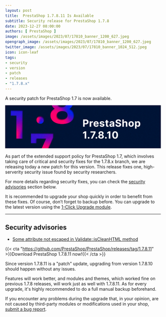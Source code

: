 ```yaml
---
layout: post
title:  PrestaShop 1.7.8.11 Is Available
subtitle: Security release for PrestaShop 1.7.8
date: 2023-12-27 08:00:00
authors: [ PrestaShop ]
image: /assets/images/2023/07/17810_banner_1200_627.jpeg
opengraph_image: /assets/images/2023/07/17810_banner_1200_627.jpeg
twitter_image: /assets/images/2023/07/17810_banner_1024_512.jpeg
icon: icon-leaf
tags:
- security
- version
- patch
- releases
- "1.7.8.x"
---
```


A security patch for PrestaShop 1.7 is now available.

![1.7.8.11 is available!](/assets/images/2023/07/17810_banner_1534_424.jpeg)

As part of the extended support policy for PrestaShop 1.7, which involves taking care of critical and security fixes for the 1.7.8.x branch, we are releasing today a new patch for this version. This release fixes one, high-serverity security issue found by security researchers.

For more details regarding security fixes, you can check the [security advisories](#security-advisories) section below.

It is recommended to upgrade your shop quickly in order to benefit from these fixes. Of course, don’t forget to backup before. You can upgrade to the latest version using the [1-Click Upgrade module](https://github.com/PrestaShop/autoupgrade/releases/).

---

## Security advisories
- [Some attribute not escaped in Validate::isCleanHTML method](https://github.com/PrestaShop/PrestaShop/security/advisories/GHSA-xgpm-q3mq-46rq)

{{< cta "https://github.com/PrestaShop/PrestaShop/releases/tag/1.7.8.11" >}}Download PrestaShop 1.7.8.11 now!{{< /cta >}}

Since version 1.7.8.11 is a "patch" update, upgrading from version 1.7.8.10 should happen without any issues.

Features will work better, and modules and themes, which worked fine on previous 1.7.8 releases, will work just as well with 1.7.8.11. As for every upgrade, it's highly recommended to do a full manual backup beforehand.

If you encounter any problems during the upgrade that, in your opinion, are not caused by third-party modules or modifications used in your shop, [submit a bug report](https://www.prestashop-project.org/get-involved/report-issues/).

